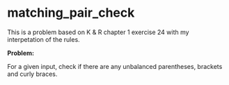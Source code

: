 # matching_pair_check

This is a problem based on K & R chapter 1 exercise 24 with my interpetation of the rules. 

**Problem:**

For a given input, check if there are any unbalanced parentheses, brackets and curly braces.
